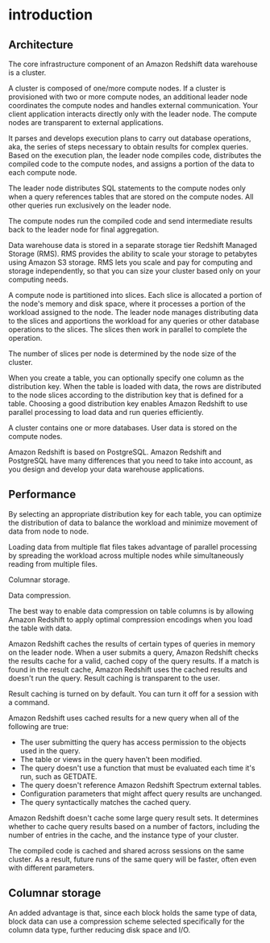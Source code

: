 # introduction
## Architecture
The core infrastructure component of an Amazon Redshift data warehouse is a cluster.

A cluster is composed of one/more compute nodes. If a cluster is provisioned with two or more compute nodes, an additional leader node coordinates the compute nodes and handles external communication. Your client application interacts directly only with the leader node. The compute nodes are transparent to external applications.

It parses and develops execution plans to carry out database operations, aka, the series of steps necessary to obtain results for complex queries. Based on the execution plan, the leader node compiles code, distributes the compiled code to the compute nodes, and assigns a portion of the data to each compute node.

The leader node distributes SQL statements to the compute nodes only when a query references tables that are stored on the compute nodes. All other queries run exclusively on the leader node.

The compute nodes run the compiled code and send intermediate results back to the leader node for final aggregation.

Data warehouse data is stored in a separate storage tier Redshift Managed Storage (RMS). RMS provides the ability to scale your storage to petabytes using Amazon S3 storage. RMS lets you scale and pay for computing and storage independently, so that you can size your cluster based only on your computing needs.

A compute node is partitioned into slices. Each slice is allocated a portion of the node's memory and disk space, where it processes a portion of the workload assigned to the node. The leader node manages distributing data to the slices and apportions the workload for any queries or other database operations to the slices. The slices then work in parallel to complete the operation.

The number of slices per node is determined by the node size of the cluster.

When you create a table, you can optionally specify one column as the distribution key. When the table is loaded with data, the rows are distributed to the node slices according to the distribution key that is defined for a table. Choosing a good distribution key enables Amazon Redshift to use parallel processing to load data and run queries efficiently.

A cluster contains one or more databases. User data is stored on the compute nodes.

Amazon Redshift is based on PostgreSQL. Amazon Redshift and PostgreSQL have many differences that you need to take into account, as you design and develop your data warehouse applications.

## Performance
By selecting an appropriate distribution key for each table, you can optimize the distribution of data to balance the workload and minimize movement of data from node to node.

Loading data from multiple flat files takes advantage of parallel processing by spreading the workload across multiple nodes while simultaneously reading from multiple files.

Columnar storage.

Data compression.

The best way to enable data compression on table columns is by allowing Amazon Redshift to apply optimal compression encodings when you load the table with data.

Amazon Redshift caches the results of certain types of queries in memory on the leader node. When a user submits a query, Amazon Redshift checks the results cache for a valid, cached copy of the query results. If a match is found in the result cache, Amazon Redshift uses the cached results and doesn't run the query. Result caching is transparent to the user.

Result caching is turned on by default. You can turn it off for a session with a command. 

Amazon Redshift uses cached results for a new query when all of the following are true:
- The user submitting the query has access permission to the objects used in the query.
- The table or views in the query haven't been modified.
- The query doesn't use a function that must be evaluated each time it's run, such as GETDATE.
- The query doesn't reference Amazon Redshift Spectrum external tables.
- Configuration parameters that might affect query results are unchanged.
- The query syntactically matches the cached query.

Amazon Redshift doesn't cache some large query result sets. It determines whether to cache query results based on a number of factors, including the number of entries in the cache, and the instance type of your cluster.

The compiled code is cached and shared across sessions on the same cluster. As a result, future runs of the same query will be faster, often even with different parameters.

## Columnar storage
An added advantage is that, since each block holds the same type of data, block data can use a compression scheme selected specifically for the column data type, further reducing disk space and I/O.

































